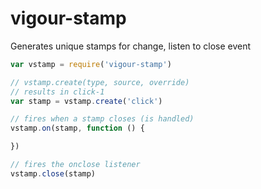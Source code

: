# vigour-stamp
Generates unique stamps for change, listen to close event

```javascript
var vstamp = require('vigour-stamp')

// vstamp.create(type, source, override)
// results in click-1
var stamp = vstamp.create('click')

// fires when a stamp closes (is handled)
vstamp.on(stamp, function () {

})

// fires the onclose listener
vstamp.close(stamp)
```

